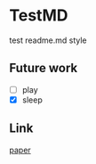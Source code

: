 # TestMD
test readme.md style

## Future work
- [ ] play
- [x] sleep

## Link
[paper](https://arxiv.org/pdf/2205.13504.pdf)
